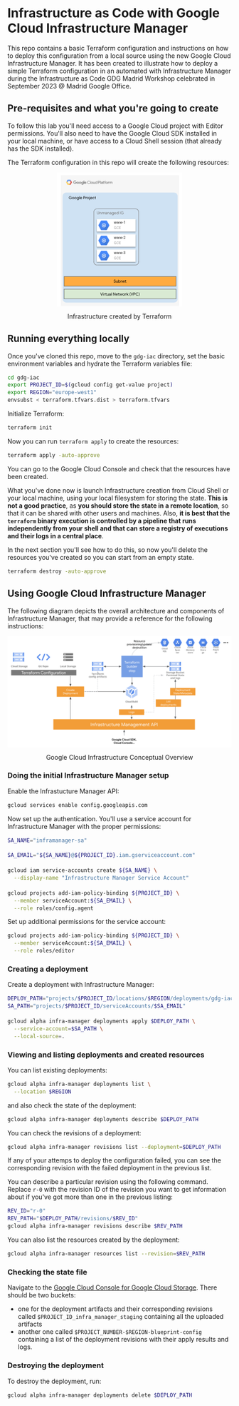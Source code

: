 # Infrastructure as Code with Google Cloud Infrastructure Manager

This repo contains a basic Terraform configuration and instructions on how to
deploy this configuration from a local source using the new Google Cloud
Infrastructure Manager. It has been created to illustrate how to deploy a simple
Terraform configuration in an automated with Infrastructure Manager during the
Infrastructure as Code GDG Madrid Workshop celebrated in September 2023 @ Madrid
Google Office.

## Pre-requisites and what you're going to create

To follow this lab you'll need access to a Google Cloud project with Editor
permissions. You'll also need to have the Google Cloud SDK installed in your
local machine, or have access to a Cloud Shell session (that already has the
SDK installed).

The Terraform configuration in this repo will create the following resources:

<div align=center>
  <img style="display: block; margin: auto; align: center;"
  src="img/Created_services.png">
  <p style="text-align: center;">
    Infrastructure created by Terraform
  </p>
</div>

## Running everything locally

Once you've cloned this repo, move to the `gdg-iac` directory, set the basic
environment variables and hydrate the Terraform variables file:

```bash
cd gdg-iac
export PROJECT_ID=$(gcloud config get-value project)
export REGION="europe-west1"
envsubst < terraform.tfvars.dist > terraform.tfvars
```

Initialize Terraform:

```bash
terraform init
```

Now you can run `terraform apply` to create the resources:

```bash
terraform apply -auto-approve
```

You can go to the Google Cloud Console and check that the resources have been
created.

What you've done now is launch Infrastructure creation from Cloud Shell or your
local machine, using your local filesystem for storing the state. **This is not a
good practice**, as **you should store the state in a remote location**, so that it
can be shared with other users and machines. Also, **it is best that the
`terraform` binary execution is controlled by a pipeline that runs independently
from your shell and that can store a registry of executions and their logs in a
central place**.

In the next section you'll see how to do this, so now you'll delete the
resources you've created so you can start from an empty state.

```bash
terraform destroy -auto-approve
```

## Using Google Cloud Infrastructure Manager

The following diagram depicts the overall architecture and components of
Infrastructure Manager, that may provide a reference for the following
instructions:

<div align=center>
  <img style="display: block; margin: auto; align: center;"
  src="img/Infra_Manager_Conceptual_View.png">
  <p style="text-align: center;">
    Google Cloud Infrastructure Conceptual Overview
  </p>
</div>

### Doing the initial Infrastructure Manager setup

Enable the Infrastucture Manager API:

```bash
gcloud services enable config.googleapis.com
```

Now set up the authentication. You'll use a service account for Infrastructure
Manager with the proper permissions:

```bash
SA_NAME="inframanager-sa"

SA_EMAIL="${SA_NAME}@${PROJECT_ID}.iam.gserviceaccount.com"

gcloud iam service-accounts create ${SA_NAME} \
  --display-name "Infrastructure Manager Service Account"

gcloud projects add-iam-policy-binding ${PROJECT_ID} \
  --member serviceAccount:${SA_EMAIL} \
  --role roles/config.agent
```

Set up additional permissions for the service account:

```bash
gcloud projects add-iam-policy-binding ${PROJECT_ID} \
  --member serviceAccount:${SA_EMAIL} \
  --role roles/editor
```

### Creating a deployment

Create a deployment with Infrastructure Manager:

```bash
DEPLOY_PATH="projects/$PROJECT_ID/locations/$REGION/deployments/gdg-iac"
SA_PATH="projects/$PROJECT_ID/serviceAccounts/$SA_EMAIL"

gcloud alpha infra-manager deployments apply $DEPLOY_PATH \
  --service-account=$SA_PATH \
  --local-source=.
```

### Viewing and listing deployments and created resources

You can list existing deployments:

``` bash
gcloud alpha infra-manager deployments list \
  --location $REGION
```

and also check the state of the deployment:

```bash
gcloud alpha infra-manager deployments describe $DEPLOY_PATH
```

You can check the revisions of a deployment:

```bash
gcloud alpha infra-manager revisions list --deployment=$DEPLOY_PATH
```

If any of your attemps to deploy the configuration failed, you can see the
corresponding revision with the failed deployment in the previous list.

You can describe a particular revision using the following command. Replace
`r-0` with the revision ID of the revision you want to get information about
if you've got more than one in the previous listing:

```bash
REV_ID="r-0"
REV_PATH="$DEPLOY_PATH/revisions/$REV_ID"
gcloud alpha infra-manager revisions describe $REV_PATH
```

You can also list the resources created by the deployment:

```bash
gcloud alpha infra-manager resources list --revision=$REV_PATH
```

### Checking the state file

Navigate to the
[Google Cloud Console for Google Cloud Storage](https://console.cloud.google.com/storage).
There should be two buckets:
- one for the deployment artifacts and their corresponding revisions called `$PROJECT_ID_infra_manager_staging`
containing all the uploaded artifacts
- another one called `$PROJECT_NUMBER-$REGION-blueprint-config` containing a
list of the deployment revisions with their apply results and logs.

### Destroying the deployment

To destroy the deployment, run:

```bash
gcloud alpha infra-manager deployments delete $DEPLOY_PATH
```